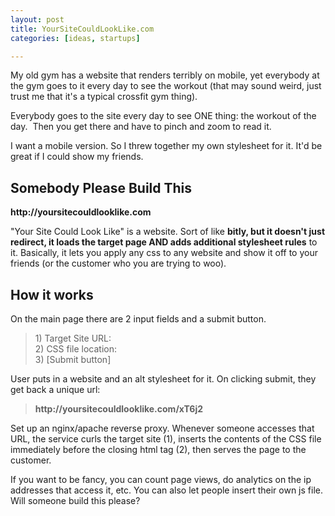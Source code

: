 ```yaml
---
layout: post
title: YourSiteCouldLookLike.com
categories: [ideas, startups]

---
```


My old gym has a website that renders terribly on mobile, yet everybody at the gym goes to it every day to see the workout (that may sound weird, just trust me that it's a typical crossfit gym thing).

Everybody goes to the site every day to see ONE thing: the workout of the day.  Then you get there and have to pinch and zoom to read it.

I want a mobile version. So I threw together my own stylesheet for it. It'd be great if I could show my friends.
<h2><strong>Somebody Please Build This</strong></h2>
<strong>http://yoursitecouldlooklike.com</strong>

"Your Site Could Look Like" is a website. Sort of like <strong>bitly, but it doesn't just redirect, it loads the target page AND adds additional stylesheet rules</strong> to it. Basically, it lets you apply any css to any website and show it off to your friends (or the customer who you are trying to woo).

<h2><strong>How it works</strong></h2>

On the main page there are 2 input fields and a submit button.
<blockquote>
<div>1) Target Site URL:</div>
<div>2) CSS file location:</div>
<div>3) [Submit button]</div>
</blockquote>

User puts in a website and an alt stylesheet for it. On clicking submit, they get back a unique url:

<blockquote>
<div><strong>http://yoursitecouldlooklike.com/xT6j2</strong></div></blockquote>

Set up an nginx/apache reverse proxy. Whenever someone accesses that URL, the service curls the target site (1), inserts the contents of the CSS file immediately before the closing html tag (2), then serves the page to the customer.

If you want to be fancy, you can count page views, do analytics on the ip addresses that access it, etc. You can also let people insert their own js file. Will someone build this please?
